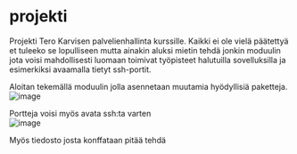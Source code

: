 # projekti
Projekti Tero Karvisen palvelienhallinta kurssille. Kaikki ei ole vielä päätettyä et tuleeko se lopulliseen mutta ainakin aluksi mietin tehdä jonkin moduulin jota voisi mahdollisesti luomaan toimivat työpisteet halutuilla sovelluksilla ja esimerkiksi avaamalla tietyt ssh-portit.

Aloitan tekemällä moduulin jolla asennetaan muutamia hyödyllisiä paketteja.
![image](https://user-images.githubusercontent.com/94476967/145321489-e566fe57-a620-415d-a20e-be6bf4eae1b4.png)
    
Portteja voisi myös avata ssh:ta varten  
![image](https://user-images.githubusercontent.com/94476967/145321288-8b28e3a5-0de9-45b5-9db9-cef1e93b5c38.png)

Myös tiedosto josta konffataan pitää tehdä

